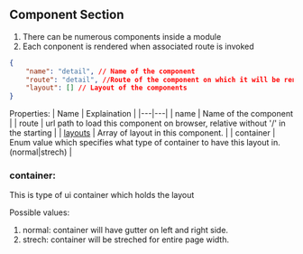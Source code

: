 ## Component Section
1. There can be numerous components inside a module
2. Each conponent is rendered when associated route is invoked
```json
{
    "name": "detail", // Name of the component
    "route": "detail", //Route of the component on which it will be rendered
    "layout": [] // Layout of the components
}
```
Properties:
| Name  | Explaination  |
|---|---|
|  name | Name of the component  |
|  route | url path to load this component on browser, relative without '/' in the starting  |
|  [layouts](documentation/layouts.md) | Array of layout in this component.  |
|  container | Enum value which specifies what type of container to have this layout in. (normal|strech) |

### container:
This is type of ui container which holds the layout

Possible values:
1. normal: container will have gutter on left and right side.
2. strech: container will be streched for entire page width.